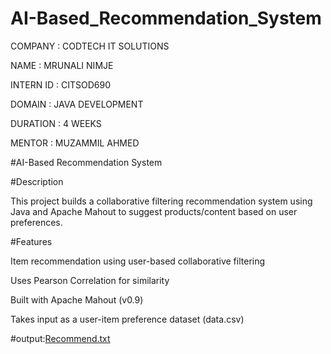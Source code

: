 # AI-Based_Recommendation_System

COMPANY : CODTECH IT SOLUTIONS

NAME : MRUNALI NIMJE

INTERN ID : CITSOD690

DOMAIN : JAVA DEVELOPMENT

DURATION : 4 WEEKS

MENTOR : MUZAMMIL AHMED

#AI-Based Recommendation System

#Description

This project builds a collaborative filtering recommendation system using Java and Apache Mahout to suggest products/content based on user preferences.

#Features

Item recommendation using user-based collaborative filtering

Uses Pearson Correlation for similarity

Built with Apache Mahout (v0.9)

Takes input as a user-item preference dataset (data.csv)

#output:[Recommend.txt](https://github.com/user-attachments/files/20886695/Recommend.txt)
